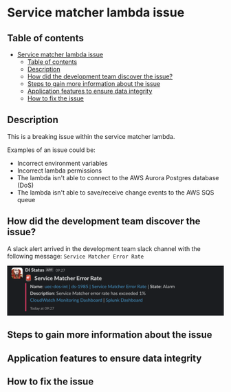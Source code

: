 # Service matcher lambda issue

## Table of contents

- [Service matcher lambda issue](#service-matcher-lambda-issue)
  - [Table of contents](#table-of-contents)
  - [Description](#description)
  - [How did the development team discover the issue?](#how-did-the-development-team-discover-the-issue)
  - [Steps to gain more information about the issue](#steps-to-gain-more-information-about-the-issue)
  - [Application features to ensure data integrity](#application-features-to-ensure-data-integrity)
  - [How to fix the issue](#how-to-fix-the-issue)

## Description

This is a breaking issue within the service matcher lambda.

Examples of an issue could be:

- Incorrect environment variables
- Incorrect lambda permissions
- The lambda isn't able to connect to the AWS Aurora Postgres database (DoS)
- The lambda isn't able to save/receive change events to the AWS SQS queue

## How did the development team discover the issue?

A slack alert arrived in the development team slack channel with the following message:
`Service Matcher Error Rate`

![Service Matcher Lambda Error Rate Alert](./service_matcher_lambda_error_rate_alert.png)

## Steps to gain more information about the issue

## Application features to ensure data integrity

## How to fix the issue
